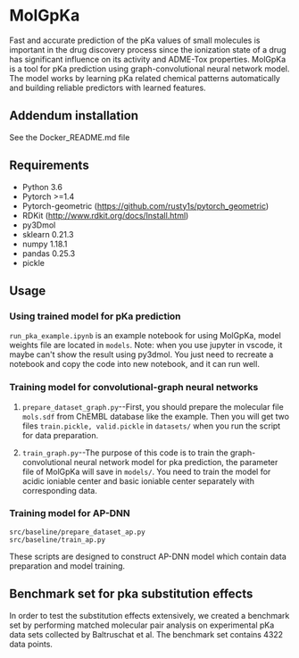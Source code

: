 # MolGpKa
Fast and accurate prediction of the pKa values of small molecules is important in the drug discovery process since the ionization state of a drug has significant influence on its activity and ADME-Tox properties. MolGpKa is a tool for pKa prediction using graph-convolutional neural network model. The model works by learning pKa related chemical patterns automatically and building reliable predictors with learned features.

## Addendum installation
See the Docker_README.md file

## Requirements

* Python 3.6
* Pytorch >=1.4
* Pytorch-geometric (https://github.com/rusty1s/pytorch_geometric)
* RDKit (http://www.rdkit.org/docs/Install.html)
* py3Dmol 
* sklearn 0.21.3
* numpy 1.18.1
* pandas 0.25.3
* pickle

## Usage

### Using trained model for pKa prediction
`run_pka_example.ipynb` is an example notebook for using MolGpKa, model weights file are located in `models`. Note: when you use jupyter in vscode, it maybe can't show the result using py3dmol. You just need to recreate a notebook and copy the code into new notebook, and it can run well.

### Training model for convolutional-graph neural networks

1. `prepare_dataset_graph.py`--First, you should prepare the molecular file `mols.sdf` from ChEMBL database like the example. Then you will get two files `train.pickle, valid.pickle` in `datasets/` when you run the script  for data preparation.

2. `train_graph.py`--The purpose of this code is to train the graph-convolutional neural network model for pka prediction, the parameter file of MolGpKa will save in `models/`. You need to train the model for acidic ioniable center and basic ioniable center separately with corresponding data.

### Training model for AP-DNN

```
src/baseline/prepare_dataset_ap.py
src/baseline/train_ap.py
```
These scripts are designed to construct AP-DNN model which contain data preparation and model training.


## Benchmark set for pka substitution effects

In order to test the substitution effects extensively, we created a benchmark set by performing matched molecular pair analysis on experimental pKa data sets collected by Baltruschat et al. The benchmark set contains 4322 data points.


